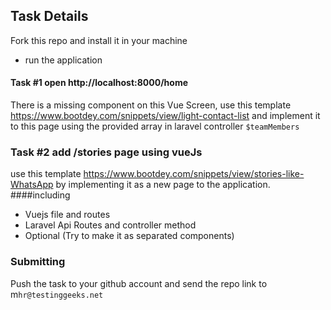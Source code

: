 ## Task Details
Fork this repo and install it in your machine 
* run the application

#### Task #1 open http://localhost:8000/home
There is a missing component on this Vue Screen, use this template
https://www.bootdey.com/snippets/view/light-contact-list
and implement it to this page using the provided array in laravel controller `$teamMembers` 

### Task #2 add /stories page using vueJs
use this template https://www.bootdey.com/snippets/view/stories-like-WhatsApp by implementing it as a new page to the application.
####including
* Vuejs file and routes 
* Laravel Api Routes and controller method
* Optional (Try to make it as separated components)


### Submitting 
Push the task to your github account and send the repo link to m`hr@testinggeeks.net`


